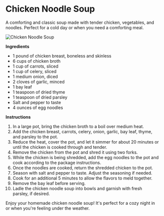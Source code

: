 # Chicken Noodle Soup
A comforting and classic soup made with tender chicken, vegetables, and noodles. Perfect for a cold day or when you need a comforting meal.

![Chicken Noodle Soup](https://source.unsplash.com/random/?soup)

**Ingredients**
- 1 pound of chicken breast, boneless and skinless
- 6 cups of chicken broth
- 1 cup of carrots, sliced
- 1 cup of celery, sliced
- 1 medium onion, diced
- 2 cloves of garlic, minced
- 1 bay leaf
- 1 teaspoon of dried thyme
- 1 teaspoon of dried parsley
- Salt and pepper to taste
- 4 ounces of egg noodles

**Instructions**
1. In a large pot, bring the chicken broth to a boil over medium heat.
2. Add the chicken breast, carrots, celery, onion, garlic, bay leaf, thyme, and parsley to the pot.
3. Reduce the heat, cover the pot, and let it simmer for about 20 minutes or until the chicken is cooked through and tender.
4. Remove the chicken from the pot and shred it using two forks.
5. While the chicken is being shredded, add the egg noodles to the pot and cook according to the package instructions.
6. Once the noodles are cooked, return the shredded chicken to the pot.
7. Season with salt and pepper to taste. Adjust the seasoning if needed.
8. Cook for an additional 5 minutes to allow the flavors to meld together.
9. Remove the bay leaf before serving.
10. Ladle the chicken noodle soup into bowls and garnish with fresh parsley, if desired.

Enjoy your homemade chicken noodle soup! It's perfect for a cozy night in or when you're feeling under the weather.